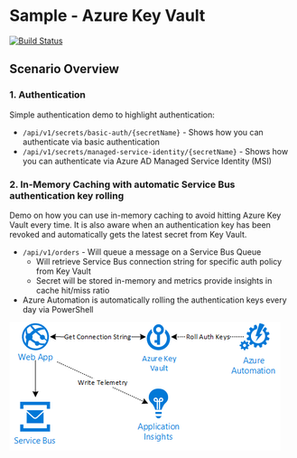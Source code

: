 # Sample - Azure Key Vault
[![Build Status](https://travis-ci.org/tomkerkhove/demo-azure-key-vault.svg?branch=master)](https://travis-ci.org/tomkerkhove/demo-azure-key-vault)

## Scenario Overview

### 1. Authentication
Simple authentication demo to highlight authentication:
- `/api/v1/secrets/basic-auth/{secretName}` - Shows how you can authenticate via basic authentication
- `/api/v1/secrets/managed-service-identity/{secretName}` - Shows how you can authenticate via Azure AD Managed Service Identity (MSI)

### 2. In-Memory Caching with automatic Service Bus authentication key rolling
Demo on how you can use in-memory caching to avoid hitting Azure Key Vault every time. It is also aware when an authentication key has been revoked and automatically gets the latest secret from Key Vault.

- `/api/v1/orders` - Will queue a message on a Service Bus Queue
    - Will retrieve Service Bus connection string for specific auth policy from Key Vault
    - Secret will be stored in-memory and metrics provide insights in cache hit/miss ratio
- Azure Automation is automatically rolling the authentication keys every day via PowerShell

![Key Rolling scenario](./media/key-rolling.png)
